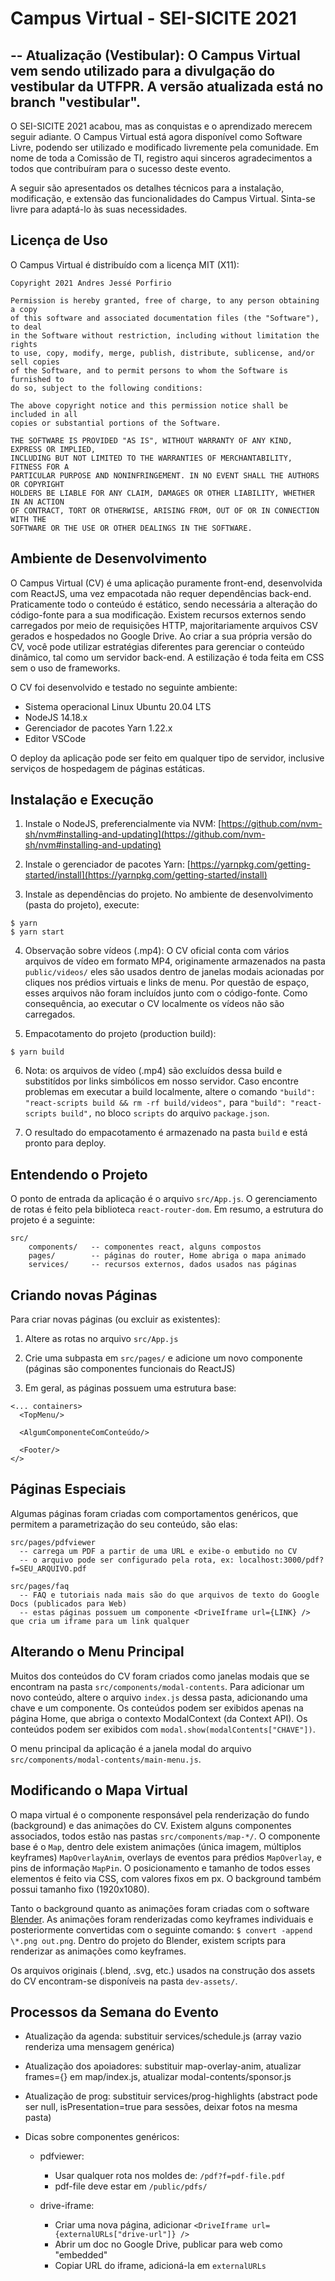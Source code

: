 # Campus Virtual - SEI-SICITE 2021

--
**Atualização (Vestibular)**: O Campus Virtual vem sendo utilizado para a divulgação do vestibular da UTFPR. A versão atualizada está no branch "vestibular".
--

O SEI-SICITE 2021 acabou, mas as conquistas e o aprendizado merecem seguir adiante. O Campus Virtual está agora disponível como Software Livre, podendo ser utilizado e modificado livremente pela comunidade. Em nome de toda a Comissão de TI, registro aqui sinceros agradecimentos a todos que contribuíram para o sucesso deste evento.

A seguir são apresentados os detalhes técnicos para a instalação, modificação, e extensão das funcionalidades do Campus Virtual. Sinta-se livre para adaptá-lo às suas necessidades.

## Licença de Uso

O Campus Virtual é distribuído com a licença MIT (X11):

```
Copyright 2021 Andres Jessé Porfirio

Permission is hereby granted, free of charge, to any person obtaining a copy
of this software and associated documentation files (the "Software"), to deal
in the Software without restriction, including without limitation the rights
to use, copy, modify, merge, publish, distribute, sublicense, and/or sell copies
of the Software, and to permit persons to whom the Software is furnished to
do so, subject to the following conditions:

The above copyright notice and this permission notice shall be included in all
copies or substantial portions of the Software.

THE SOFTWARE IS PROVIDED "AS IS", WITHOUT WARRANTY OF ANY KIND, EXPRESS OR IMPLIED,
INCLUDING BUT NOT LIMITED TO THE WARRANTIES OF MERCHANTABILITY, FITNESS FOR A
PARTICULAR PURPOSE AND NONINFRINGEMENT. IN NO EVENT SHALL THE AUTHORS OR COPYRIGHT
HOLDERS BE LIABLE FOR ANY CLAIM, DAMAGES OR OTHER LIABILITY, WHETHER IN AN ACTION
OF CONTRACT, TORT OR OTHERWISE, ARISING FROM, OUT OF OR IN CONNECTION WITH THE
SOFTWARE OR THE USE OR OTHER DEALINGS IN THE SOFTWARE.
```

## Ambiente de Desenvolvimento

O Campus Virtual (CV) é uma aplicação puramente front-end, desenvolvida com ReactJS, uma vez empacotada não requer dependências back-end. Praticamente todo o conteúdo é estático, sendo necessária a alteração do código-fonte para a sua modificação. Existem recursos externos sendo carregados por meio de requisições HTTP, majoritariamente arquivos CSV gerados e hospedados no Google Drive. Ao criar a sua própria versão do CV, você pode utilizar estratégias diferentes para gerenciar o conteúdo dinâmico, tal como um servidor back-end. A estilização é toda feita em CSS sem o uso de frameworks.

O CV foi desenvolvido e testado no seguinte ambiente:

- Sistema operacional Linux Ubuntu 20.04 LTS
- NodeJS 14.18.x
- Gerenciador de pacotes Yarn 1.22.x
- Editor VSCode

O deploy da aplicação pode ser feito em qualquer tipo de servidor, inclusive serviços de hospedagem de páginas estáticas.

## Instalação e Execução

1. Instale o NodeJS, preferencialmente via NVM: [https://github.com/nvm-sh/nvm#installing-and-updating](https://github.com/nvm-sh/nvm#installing-and-updating)

2. Instale o gerenciador de pacotes Yarn: [https://yarnpkg.com/getting-started/install](https://yarnpkg.com/getting-started/install)

3. Instale as dependências do projeto. No ambiente de desenvolvimento (pasta do projeto), execute:

```
$ yarn
$ yarn start
```

4. Observação sobre vídeos (.mp4): O CV oficial conta com vários arquivos de vídeo em formato MP4, originamente armazenados na pasta `public/videos/` eles são usados dentro de janelas modais acionadas por cliques nos prédios virtuais e links de menu. Por questão de espaço, esses arquivos não foram incluídos junto com o código-fonte. Como consequência, ao executar o CV localmente os vídeos não são carregados.

5. Empacotamento do projeto (production build):

```
$ yarn build
```

6. Nota: os arquivos de vídeo (.mp4) são excluídos dessa build e substitídos por links simbólicos em nosso servidor. Caso encontre problemas em executar a build localmente, altere o comando `"build": "react-scripts build && rm -rf build/videos",` para `"build": "react-scripts build",` no bloco `scripts` do arquivo `package.json`.

7. O resultado do empacotamento é armazenado na pasta `build` e está pronto para deploy.

## Entendendo o Projeto

O ponto de entrada da aplicação é o arquivo `src/App.js`. O gerenciamento de rotas é feito pela biblioteca `react-router-dom`. Em resumo, a estrutura do projeto é a seguinte:

```
src/
    components/   -- componentes react, alguns compostos
    pages/        -- páginas do router, Home abriga o mapa animado
    services/     -- recursos externos, dados usados nas páginas
```

## Criando novas Páginas

Para criar novas páginas (ou excluir as existentes):

1. Altere as rotas no arquivo `src/App.js`

2. Crie uma subpasta em `src/pages/` e adicione um novo componente (páginas são componentes funcionais do ReactJS)

3. Em geral, as páginas possuem uma estrutura base:

```
<... containers>
  <TopMenu/>

  <AlgumComponenteComConteúdo/>

  <Footer/>
</>
```

## Páginas Especiais

Algumas páginas foram criadas com comportamentos genéricos, que permitem a parametrização do seu conteúdo, são elas:

```
src/pages/pdfviewer
  -- carrega um PDF a partir de uma URL e exibe-o embutido no CV
  -- o arquivo pode ser configurado pela rota, ex: localhost:3000/pdf?f=SEU_ARQUIVO.pdf

src/pages/faq
  -- FAQ e tutoriais nada mais são do que arquivos de texto do Google Docs (publicados para Web)
  -- estas páginas possuem um componente <DriveIframe url={LINK} /> que cria um iframe para um link qualquer
```

## Alterando o Menu Principal

Muitos dos conteúdos do CV foram criados como janelas modais que se encontram na pasta `src/components/modal-contents`. Para adicionar um novo conteúdo, altere o arquivo `index.js` dessa pasta, adicionando uma chave e um componente. Os conteúdos podem ser exibidos apenas na página Home, que abriga o contexto ModalContext (da Context API). Os conteúdos podem ser exibidos com `modal.show(modalContents["CHAVE"])`.

O menu principal da aplicação é a janela modal do arquivo `src/components/modal-contents/main-menu.js`.

## Modificando o Mapa Virtual

O mapa virtual é o componente responsável pela renderização do fundo (background) e das animações do CV. Existem alguns componentes associados, todos estão nas pastas `src/components/map-*/`. O componente base é o `Map`, dentro dele existem animações (única imagem, múltiplos keyframes) `MapOverlayAnim`, overlays de eventos para prédios `MapOverlay`, e pins de informação `MapPin`. O posicionamento e tamanho de todos esses elementos é feito via CSS, com valores fixos em px. O background também possui tamanho fixo (1920x1080).

Tanto o background quanto as animações foram criadas com o software [Blender](https://www.blender.org/). As animações foram renderizadas como keyframes individuais e posteriormente convertidas com o seguinte comando: `$ convert -append \*.png out.png`. Dentro do projeto do Blender, existem scripts para renderizar as animações como keyframes.

Os arquivos originais (.blend, .svg, etc.) usados na construção dos assets do CV encontram-se disponíveis na pasta `dev-assets/`.

## Processos da Semana do Evento

- Atualização da agenda: substituir services/schedule.js (array vazio renderiza uma mensagem genérica)

- Atualização dos apoiadores: substituir map-overlay-anim, atualizar frames={} em map/index.js, atualizar modal-contents/sponsor.js

- Atualização de prog: substituir services/prog-highlights (abstract pode ser null, isPresentation=true para sessões, deixar fotos na mesma pasta)

- Dicas sobre componentes genéricos:

  - pdfviewer:

    - Usar qualquer rota nos moldes de: `/pdf?f=pdf-file.pdf`
    - pdf-file deve estar em `/public/pdfs/`

  - drive-iframe:
    - Criar uma nova página, adicionar `<DriveIframe url={externalURLs["drive-url"]} />`
    - Abrir um doc no Google Drive, publicar para web como "embedded"
    - Copiar URL do iframe, adicioná-la em `externalURLs`
